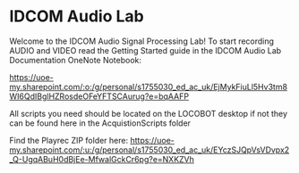 # IDCOM Audio Lab

Welcome to the IDCOM Audio Signal Processing Lab! To start recording AUDIO and VIDEO read the Getting Started guide in the IDCOM Audio Lab Documentation OneNote Notebook:

https://uoe-my.sharepoint.com/:o:/g/personal/s1755030_ed_ac_uk/EjMykFiuLl5Hv3tm8WI6QdIBglHZRosdeOFeYFTSCAurug?e=bqAAFP

All scripts you need should be located on the LOCOBOT desktop if not they can be found here in the AcquistionScripts folder

Find the Playrec ZIP folder here: https://uoe-my.sharepoint.com/:u:/g/personal/s1755030_ed_ac_uk/EYczSJQpVsVDvpx2_Q-UgqABuH0dBjEe-MfwalGckCr6pg?e=NXKZVh
